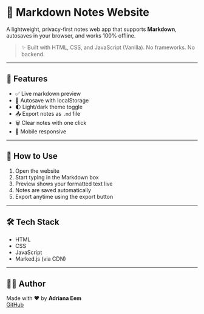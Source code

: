 # 📝 Markdown Notes Website

A lightweight, privacy-first notes web app that supports **Markdown**, autosaves in your browser, and works 100% offline.

> ✨ Built with HTML, CSS, and JavaScript (Vanilla). No frameworks. No backend.

---

## 🌟 Features

- ✅ Live markdown preview
- 💾 Autosave with localStorage
- 🌓 Light/dark theme toggle
- 📤 Export notes as `.md` file
- 🗑️ Clear notes with one click
- 📱 Mobile responsive

---

## 🚀 How to Use

1. Open the website
2. Start typing in the Markdown box
3. Preview shows your formatted text live
4. Notes are saved automatically
5. Export anytime using the export button

---

## 🛠️ Tech Stack

- HTML
- CSS
- JavaScript
- Marked.js (via CDN)

---

## 👩‍💻 Author

Made with ❤️ by **Adriana Eem**  
[GitHub](https://github.com/Aeedev)
